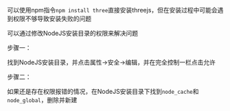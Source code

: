 可以使用npm指令`npm install three`直接安装threejs，但在安装过程中可能会遇到权限不够导致安装失败的问题

可以通过修改NodeJS安装目录的权限来解决问题

步骤一：

找到NodeJS安装目录，并点击属性->安全->编辑，并在完全控制一栏点击允许

步骤二：

如果还是存在权限报错的情况，在NodeJS安装目录下找到`node_cache`和`node_global`，删除并新建


